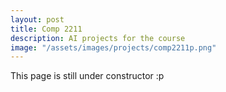 ```yaml
---
layout: post
title: Comp 2211
description: AI projects for the course 
image: "/assets/images/projects/comp2211p.png"
---
```

This page is still under constructor :p